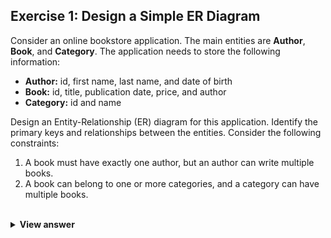 <h2>Exercise 1: Design a Simple ER Diagram</h2>

Consider an online bookstore application. The main entities are <strong>Author</strong>, <strong>Book</strong>, and <strong>Category</strong>. The application needs to store the following information:

<ul>
  <li><strong>Author:</strong> id, first name, last name, and date of birth</li>
  <li><strong>Book:</strong> id, title, publication date, price, and author</li>
  <li><strong>Category:</strong> id and name</li>
</ul>
Design an Entity-Relationship (ER) diagram for this application. Identify the primary keys and relationships between the entities. Consider the following constraints:

<ol>
  <li>A book must have exactly one author, but an author can write multiple books.</li>
  <li>A book can belong to one or more categories, and a category can have multiple books.</li>
</ol>&nbsp;

<details>
  <summary><strong>View answer</strong></summary>

<div> 
<h4>Answer to Exercise 1</h4>

For the given exercise, the ER diagram would have the following entities and relationships:

<b>Entities:</b>

Author: id (primary key), first_name, last_name, date_of_birth

Book: id (primary key), title, publication_date, price, author_id (foreign key)

Category: id (primary key), name

<hr>
<hr size="3" width="50%" color="red" align="center">

Book_Category: book_id (foreign key), category_id (foreign key) [This is a junction table to store the many-to-many relationship between books and categories]

Relationships:
Author (1) --- (M) Book: One-to-many relationship between Author and Book, with the foreign key author_id in the Book table.

Book (M) --- (M) Category: Many-to-many relationship between Book and Category, represented by the junction table Book_Category, which has foreign keys book_id and category_id.

</details>

